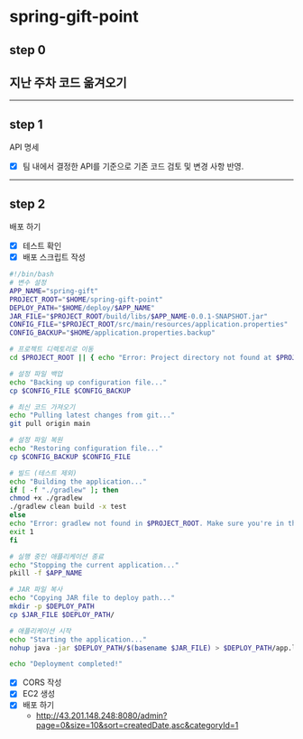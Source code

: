 # spring-gift-point

## step 0

지난 주차 코드 옮겨오기
---

---

## step 1

API 명세

- [x] 팀 내에서 결정한 API를 기준으로 기존 코드 검토 및 변경 사항 반영.

---

## step 2

배포 하기

- [x] 테스트 확인
- [x] 배포 스크립트 작성
```bash
#!/bin/bash
# 변수 설정
APP_NAME="spring-gift"
PROJECT_ROOT="$HOME/spring-gift-point"
DEPLOY_PATH="$HOME/deploy/$APP_NAME"
JAR_FILE="$PROJECT_ROOT/build/libs/$APP_NAME-0.0.1-SNAPSHOT.jar"
CONFIG_FILE="$PROJECT_ROOT/src/main/resources/application.properties"
CONFIG_BACKUP="$HOME/application.properties.backup"

# 프로젝트 디렉토리로 이동
cd $PROJECT_ROOT || { echo "Error: Project directory not found at $PROJECT_ROOT"; exit 1; }

# 설정 파일 백업
echo "Backing up configuration file..."
cp $CONFIG_FILE $CONFIG_BACKUP

# 최신 코드 가져오기
echo "Pulling latest changes from git..."
git pull origin main

# 설정 파일 복원
echo "Restoring configuration file..."
cp $CONFIG_BACKUP $CONFIG_FILE

# 빌드 (테스트 제외)
echo "Building the application..."
if [ -f "./gradlew" ]; then
chmod +x ./gradlew
./gradlew clean build -x test
else
echo "Error: gradlew not found in $PROJECT_ROOT. Make sure you're in the project root directory."
exit 1
fi

# 실행 중인 애플리케이션 종료
echo "Stopping the current application..."
pkill -f $APP_NAME

# JAR 파일 복사
echo "Copying JAR file to deploy path..."
mkdir -p $DEPLOY_PATH
cp $JAR_FILE $DEPLOY_PATH/

# 애플리케이션 시작
echo "Starting the application..."
nohup java -jar $DEPLOY_PATH/$(basename $JAR_FILE) > $DEPLOY_PATH/app.log 2>&1 &

echo "Deployment completed!"
```
- [x] CORS 작성
- [x] EC2 생성
- [x] 배포 하기
  - http://43.201.148.248:8080/admin?page=0&size=10&sort=createdDate,asc&categoryId=1